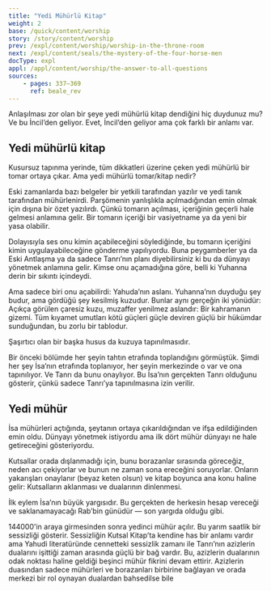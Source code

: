 ```yaml
---
title: "Yedi Mühürlü Kitap"
weight: 2
base: /quick/content/worship
story: /story/content/worship
prev: /expl/content/worship/worship-in-the-throne-room
next: /expl/content/seals/the-mystery-of-the-four-horse-men
docType: expl
appl: /appl/content/worship/the-answer-to-all-questions
sources: 
    - pages: 337–369
      ref: beale_rev
---
```


Anlaşılması zor olan bir şeye yedi mühürlü kitap dendiğini hiç duydunuz mu? Ve bu İncil’den geliyor. Evet, İncil’den geliyor ama çok farklı bir anlamı var.

## Yedi mühürlü kitap

<a name="95a9"></a>
Kusursuz tapınma yerinde, tüm dikkatleri üzerine çeken yedi mühürlü bir tomar ortaya çıkar. Ama yedi mühürlü tomar/kitap nedir?

Eski zamanlarda bazı belgeler bir yetkili tarafından yazılır ve yedi tanık tarafından mühürlenirdi. Parşömenin yanlışlıkla açılmadığından emin olmak için dışına bir özet yazılırdı. Çünkü tomarın açılması, içeriğinin geçerli hale gelmesi anlamına gelir. Bir tomarın içeriği bir vasiyetname ya da yeni bir yasa olabilir.

Dolayısıyla ses onu kimin açabileceğini söylediğinde, bu tomarın içeriğini kimin uygulayabileceğine gönderme yapılıyordu. Buna peygamberler ya da Eski Antlaşma ya da sadece Tanrı’nın planı diyebilirsiniz ki bu da dünyayı yönetmek anlamına gelir. Kimse onu açamadığına göre, belli ki Yuhanna derin bir sıkıntı içindeydi.

Ama sadece biri onu açabilirdi: Yahuda’nın aslanı. Yuhanna’nın duyduğu şey budur, ama gördüğü şey kesilmiş kuzudur. Bunlar aynı gerçeğin iki yönüdür: Açıkça görülen çaresiz kuzu, muzaffer yenilmez aslandır: Bir kahramanın gizemi. Tüm kıyamet umutları kötü güçleri güçle deviren güçlü bir hükümdar sunduğundan, bu zorlu bir tablodur.

Şaşırtıcı olan bir başka husus da kuzuya tapınılmasıdır.

Bir önceki bölümde her şeyin tahtın etrafında toplandığını görmüştük. Şimdi her şey İsa’nın etrafında toplanıyor, her şeyin merkezinde o var ve ona tapınılıyor. Ve Tanrı da bunu onaylıyor. Bu İsa’nın gerçekten Tanrı olduğunu gösterir, çünkü sadece Tanrı’ya tapınılmasına izin verilir.

## Yedi mühür

<a name="308c"></a>
İsa mühürleri açtığında, şeytanın ortaya çıkarıldığından ve ifşa edildiğinden emin oldu. Dünyayı yönetmek istiyordu ama ilk dört mühür dünyayı ne hale getireceğini gösteriyordu.

Kutsallar orada dışlanmadığı için, bunu borazanlar sırasında göreceğiz, neden acı çekiyorlar ve bunun ne zaman sona ereceğini soruyorlar. Onların yakarışları onaylanır (beyaz keten olsun) ve kitap boyunca ana konu haline gelir: Kutsalların aklanması ve dualarının dinlenmesi.

İlk eylem İsa’nın büyük yargısıdır. Bu gerçekten de herkesin hesap vereceği ve saklanamayacağı Rab’bin günüdür — son yargıda olduğu gibi.

144000'in araya girmesinden sonra yedinci mühür açılır. Bu yarım saatlik bir sessizliği gösterir. Sessizliğin Kutsal Kitap’ta kendine has bir anlamı vardır ama Yahudi literatüründe cennetteki sessizlik zamanı ile Tanrı’nın azizlerin dualarını işittiği zaman arasında güçlü bir bağ vardır. Bu, azizlerin dualarının odak noktası haline geldiği beşinci mühür fikrini devam ettirir. Azizlerin duasından sadece mühürleri ve borazanları birbirine bağlayan ve orada merkezi bir rol oynayan dualardan bahsedilse bile
